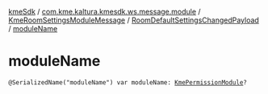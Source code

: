 [kmeSdk](../../../index.md) / [com.kme.kaltura.kmesdk.ws.message.module](../../index.md) / [KmeRoomSettingsModuleMessage](../index.md) / [RoomDefaultSettingsChangedPayload](index.md) / [moduleName](./module-name.md)

# moduleName

`@SerializedName("moduleName") var moduleName: `[`KmePermissionModule`](../../../com.kme.kaltura.kmesdk.ws.message.type.permissions/-kme-permission-module/index.md)`?`